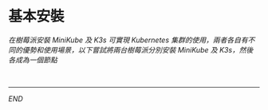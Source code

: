 # 基本安裝

_在樹莓派安裝 MiniKube 及 K3s 可實現 Kubernetes 集群的使用，兩者各自有不同的優勢和使用場景，以下嘗試將兩台樹莓派分別安裝 MiniKube 及 K3s，然後各成為一個節點_

<br>

___

_END_


